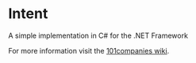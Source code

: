 # Intent
A simple implementation in C# for the .NET Framework

For more information visit the [101companies wiki](http://www.101companies.org).